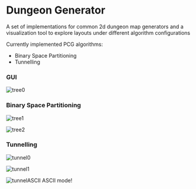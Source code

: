 # Dungeon Generator

A set of implementations for common 2d dungeon map generators and a visualization tool to explore layouts under different algorithm configurations

Currently implemented PCG algorithms:
* Binary Space Partitioning
* Tunnelling

### GUI

![tree0](https://imgur.com/8NvAHqL.png)

### Binary Space Partitioning 

![tree1](https://imgur.com/FLU8H9i.png)

![tree2](https://imgur.com/OKVDm1m.png)

### Tunnelling

![tunnel0](https://imgur.com/Qfl2CIo.png)

![tunnel1](https://imgur.com/GGNIRoI.png)

![tunnelASCII](https://imgur.com/Y8GPwii.png)
ASCII mode!
